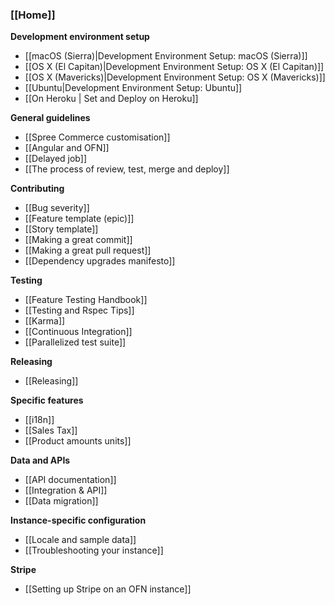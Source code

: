 ### [[Home]]

**Development environment setup**

* [[macOS (Sierra)|Development Environment Setup: macOS (Sierra)]]
* [[OS X (El Capitan)|Development Environment Setup: OS X (El Capitan)]]
* [[OS X (Mavericks)|Development Environment Setup: OS X (Mavericks)]]
* [[Ubuntu|Development Environment Setup: Ubuntu]]
* [[On Heroku | Set and Deploy on Heroku]]


**General guidelines**

* [[Spree Commerce customisation]]
* [[Angular and OFN]]
* [[Delayed job]]
* [[The process of review, test, merge and deploy]]

**Contributing**
* [[Bug severity]]
* [[Feature template (epic)]]
* [[Story template]]
* [[Making a great commit]]
* [[Making a great pull request]]
* [[Dependency upgrades manifesto]]

**Testing**

* [[Feature Testing Handbook]]
* [[Testing and Rspec Tips]]
* [[Karma]]
* [[Continuous Integration]]
* [[Parallelized test suite]]

**Releasing**
* [[Releasing]]

**Specific features**

* [[i18n]]
* [[Sales Tax]]
* [[Product amounts units]]

**Data and APIs**

* [[API documentation]]
* [[Integration & API]]
* [[Data migration]]

**Instance-specific configuration**
* [[Locale and sample data]]
* [[Troubleshooting your instance]]

**Stripe**
* [[Setting up Stripe on an OFN instance]]